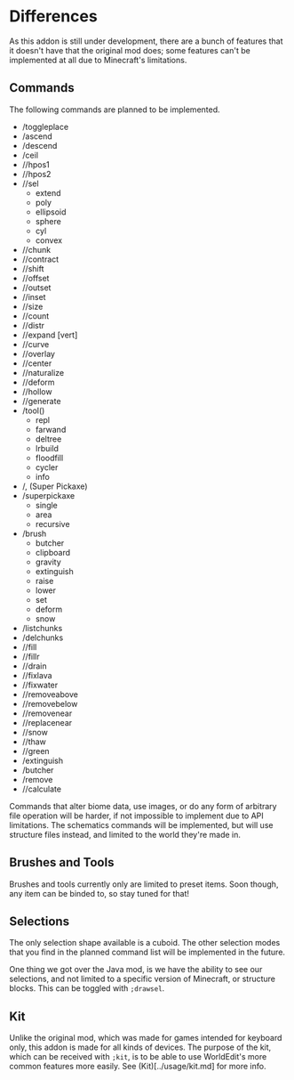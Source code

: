 # Differences

As this addon is still under development, there are a bunch of features that it doesn't have that the original mod does; some features can't be implemented at all due to Minecraft's limitations.

## Commands

The following commands are planned to be implemented.

- /toggleplace
- /ascend
- /descend
- /ceil
- //hpos1
- //hpos2
- //sel
    - extend
    - poly
    - ellipsoid
    - sphere
    - cyl
    - convex
- //chunk
- //contract
- //shift
- //offset
- //outset
- //inset
- //size
- //count
- //distr
- //expand [vert]
- //curve
- //overlay
- //center
- //naturalize
- //deform
- //hollow
- //generate
- /tool()
    - repl
    - farwand
    - deltree
    - lrbuild
    - floodfill
    - cycler
    - info
- /, (Super Pickaxe)
- /superpickaxe
    - single
    - area
    - recursive
- /brush 
    - butcher
    - clipboard
    - gravity
    - extinguish
    - raise
    - lower
    - set
    - deform
    - snow
- /listchunks
- /delchunks
- //fill
- //fillr
- //drain
- //fixlava
- //fixwater
- //removeabove
- //removebelow
- //removenear
- //replacenear
- //snow
- //thaw
- //green
- /extinguish
- /butcher
- /remove
- //calculate

Commands that alter biome data, use images, or do any form of arbitrary file operation will be harder, if not impossible to implement due to API limitations.
The schematics commands will be implemented, but will use structure files instead, and limited to the world they're made in.

## Brushes and Tools

Brushes and tools currently only are limited to preset items. Soon though, any item can be binded to, so stay tuned for that!

## Selections

The only selection shape available is a cuboid. The other selection modes that you find in the planned command list will be implemented in the future.

One thing we got over the Java mod, is we have the ability to see our selections, and not limited to a specific version of Minecraft, or structure blocks. This can be toggled with `;drawsel`.

## Kit

Unlike the original mod, which was made for games intended for keyboard only, this addon is made for all kinds of devices. The purpose of the kit, which can be received with `;kit`, is to be able to use WorldEdit's more common features more easily. See (Kit)[../usage/kit.md] for more info.